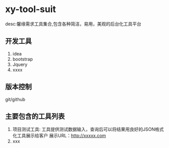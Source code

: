 # xy-tool-suit
desc:馨缘需求工具集合,包含各种简洁，易用，美观的后台化工具平台

## 开发工具
1. idea
2. bootstrap
3. Jquery
4. xxxx

## 版本控制
git/github

## 主要包含的工具列表
1. 项目测试工具:
  工具提供测试数据输入，查询后可以将结果用良好的JSON格式化工具展示给客户
  展示URL：http://xxxxx.com
2. xxx
